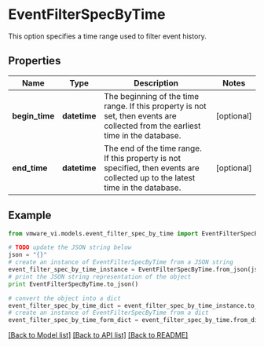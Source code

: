# EventFilterSpecByTime

This option specifies a time range used to filter event history. 

## Properties
Name | Type | Description | Notes
------------ | ------------- | ------------- | -------------
**begin_time** | **datetime** | The beginning of the time range.  If this property is not set, then events are collected from the earliest time in the database.  | [optional] 
**end_time** | **datetime** | The end of the time range.  If this property is not specified, then events are collected up to the latest time in the database.  | [optional] 

## Example

```python
from vmware_vi.models.event_filter_spec_by_time import EventFilterSpecByTime

# TODO update the JSON string below
json = "{}"
# create an instance of EventFilterSpecByTime from a JSON string
event_filter_spec_by_time_instance = EventFilterSpecByTime.from_json(json)
# print the JSON string representation of the object
print EventFilterSpecByTime.to_json()

# convert the object into a dict
event_filter_spec_by_time_dict = event_filter_spec_by_time_instance.to_dict()
# create an instance of EventFilterSpecByTime from a dict
event_filter_spec_by_time_form_dict = event_filter_spec_by_time.from_dict(event_filter_spec_by_time_dict)
```
[[Back to Model list]](../README.md#documentation-for-models) [[Back to API list]](../README.md#documentation-for-api-endpoints) [[Back to README]](../README.md)


